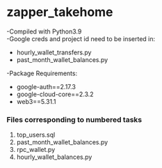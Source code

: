 # zapper_takehome
-Compiled with Python3.9<br>
-Google creds and project id need to be inserted in: 
  <ul>
    <li>hourly_wallet_transfers.py</li>
    <li>past_month_wallet_balances.py</li>
  </ul>
-Package Requirements:<br>
  <ul>
    <li>google-auth==2.17.3</li>
    <li>google-cloud-core==2.3.2</li>
    <li>web3==5.31.1</li>
  </ul>
<h3>Files corresponding to numbered tasks</h3>
<ol>
  <li>top_users.sql</li>
  <li>past_month_wallet_balances.py</li>
  <li>rpc_wallet.py</li>
  <li>hourly_wallet_balances.py</li>
</ol>
